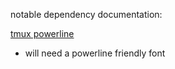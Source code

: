 notable dependency documentation:

[tmux powerline](https://github.com/erikw/tmux-powerline)
* will need a powerline friendly font
